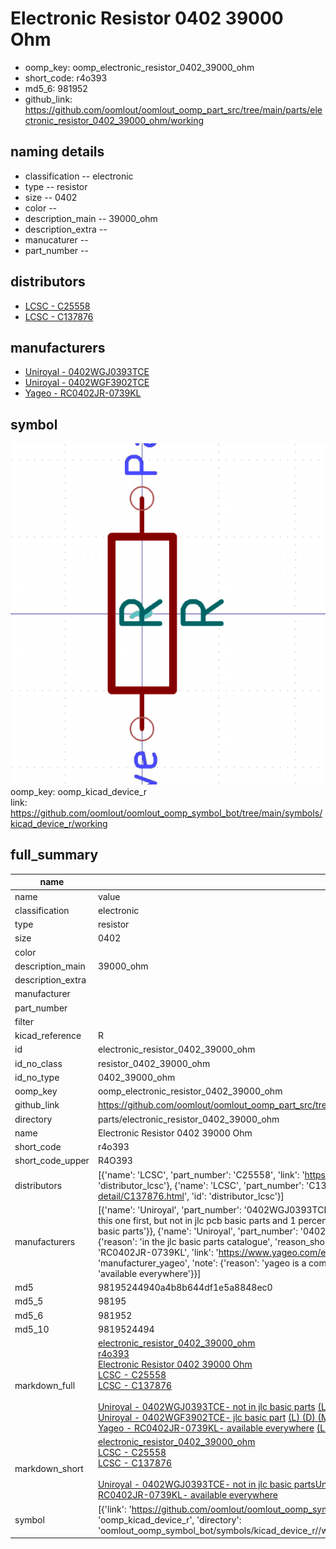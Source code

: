 # Electronic Resistor 0402 39000 Ohm

  
* oomp_key: oomp_electronic_resistor_0402_39000_ohm 
* short_code: r4o393
* md5_6: 981952  
* github_link: https://github.com/oomlout/oomlout_oomp_part_src/tree/main/parts/electronic_resistor_0402_39000_ohm/working  
## naming details
* classification -- electronic
* type -- resistor
* size -- 0402
* color -- 
* description_main -- 39000_ohm
* description_extra -- 
* manucaturer -- 
* part_number -- 

## distributors
* [LCSC - C25558](https://lcsc.com/product-detail/C25558.html)  
* [LCSC - C137876](https://lcsc.com/product-detail/C137876.html)  

## manufacturers
* [Uniroyal - 0402WGJ0393TCE]()  
* [Uniroyal - 0402WGF3902TCE]()  
* [Yageo - RC0402JR-0739KL](https://www.yageo.com/en/Chart/Download/pdf/RC0402JR-0739KL)  

## symbol

![](symbol/0/working/working_600.png)  
oomp_key: oomp_kicad_device_r  
link: https://github.com/oomlout/oomlout_oomp_symbol_bot/tree/main/symbols/kicad_device_r/working  


## full_summary
| name | value | 
| --- | --- | 
| name | value | 
| classification | electronic | 
| type | resistor | 
| size | 0402 | 
| color |  | 
| description_main | 39000_ohm | 
| description_extra |  | 
| manufacturer |  | 
| part_number |  | 
| filter |  | 
| kicad_reference | R | 
| id | electronic_resistor_0402_39000_ohm | 
| id_no_class | resistor_0402_39000_ohm | 
| id_no_type | 0402_39000_ohm | 
| oomp_key | oomp_electronic_resistor_0402_39000_ohm | 
| github_link | https://github.com/oomlout/oomlout_oomp_part_src/tree/main/parts/electronic_resistor_0402_39000_ohm/working | 
| directory | parts/electronic_resistor_0402_39000_ohm | 
| name | Electronic Resistor 0402 39000 Ohm | 
| short_code | r4o393 | 
| short_code_upper | R4O393 | 
| distributors | [{'name': 'LCSC', 'part_number': 'C25558', 'link': 'https://lcsc.com/product-detail/C25558.html', 'id': 'distributor_lcsc'}, {'name': 'LCSC', 'part_number': 'C137876', 'link': 'https://lcsc.com/product-detail/C137876.html', 'id': 'distributor_lcsc'}] | 
| manufacturers | [{'name': 'Uniroyal', 'part_number': '0402WGJ0393TCE', 'link': '', 'id': 'manufacturer_uniroyal', 'note': {'reason': 'did this one first, but not in jlc pcb basic parts and 1 percent are and they are the same price', 'reason_short': 'not in jlc basic parts'}}, {'name': 'Uniroyal', 'part_number': '0402WGF3902TCE', 'link': '', 'id': 'manufacturer_uniroyal', 'note': {'reason': 'in the jlc basic parts catalogue', 'reason_short': 'jlc basic part'}}, {'name': 'Yageo', 'part_number': 'RC0402JR-0739KL', 'link': 'https://www.yageo.com/en/Chart/Download/pdf/RC0402JR-0739KL', 'id': 'manufacturer_yageo', 'note': {'reason': 'yageo is a commonly cross referenced part number', 'reason_short': 'available everywhere'}}] | 
| md5 | 98195244940a4b8b644df1e5a8848ec0 | 
| md5_5 | 98195 | 
| md5_6 | 981952 | 
| md5_10 | 9819524494 | 
| markdown_full | [electronic_resistor_0402_39000_ohm](https://github.com/oomlout/oomlout_oomp_part_src/tree/main/parts/electronic_resistor_0402_39000_ohm/working)<br>[r4o393](https://github.com/oomlout/oomlout_oomp_part_src/tree/main/parts/electronic_resistor_0402_39000_ohm/working)<br>[Electronic Resistor 0402 39000 Ohm](https://github.com/oomlout/oomlout_oomp_part_src/tree/main/parts/electronic_resistor_0402_39000_ohm/working)<br>[LCSC - C25558<br>](https://lcsc.com/product-detail/C25558.html)[LCSC - C137876<br>](https://lcsc.com/product-detail/C137876.html)<br>[Uniroyal - 0402WGJ0393TCE- not in jlc basic parts]() [(L)  ](https://www.lcsc.com/search?q=0402WGJ0393TCE)[(D)  ](https://www.digikey.com/en/products?keywords=0402WGJ0393TCE)[(M)  ](https://www.mouser.com/Search/Refine?Keyword=0402WGJ0393TCE)[(N)  ](https://www.newark.com/search?st=0402WGJ0393TCE)[(SZ)  ](https://so.szlcsc.com/global.html?k=0402WGJ0393TCE)<br>[Uniroyal - 0402WGF3902TCE- jlc basic part]() [(L)  ](https://www.lcsc.com/search?q=0402WGF3902TCE)[(D)  ](https://www.digikey.com/en/products?keywords=0402WGF3902TCE)[(M)  ](https://www.mouser.com/Search/Refine?Keyword=0402WGF3902TCE)[(N)  ](https://www.newark.com/search?st=0402WGF3902TCE)[(SZ)  ](https://so.szlcsc.com/global.html?k=0402WGF3902TCE)<br>[Yageo - RC0402JR-0739KL- available everywhere](https://www.yageo.com/en/Chart/Download/pdf/RC0402JR-0739KL) [(L)  ](https://www.lcsc.com/search?q=RC0402JR-0739KL)[(D)  ](https://www.digikey.com/en/products?keywords=RC0402JR-0739KL)[(M)  ](https://www.mouser.com/Search/Refine?Keyword=RC0402JR-0739KL)[(N)  ](https://www.newark.com/search?st=RC0402JR-0739KL)[(SZ)  ](https://so.szlcsc.com/global.html?k=RC0402JR-0739KL)<br> | 
| markdown_short | [electronic_resistor_0402_39000_ohm](https://github.com/oomlout/oomlout_oomp_part_src/tree/main/parts/electronic_resistor_0402_39000_ohm/working)<br>[LCSC - C25558<br>](https://lcsc.com/product-detail/C25558.html)[LCSC - C137876<br>](https://lcsc.com/product-detail/C137876.html)<br>[Uniroyal - 0402WGJ0393TCE- not in jlc basic parts]()[Uniroyal - 0402WGF3902TCE- jlc basic part]()[Yageo - RC0402JR-0739KL- available everywhere](https://www.yageo.com/en/Chart/Download/pdf/RC0402JR-0739KL) | 
| symbol | [{'link': 'https://github.com/oomlout/oomlout_oomp_symbol_bot/tree/main/symbols/kicad_device_r', 'oomp_key': 'oomp_kicad_device_r', 'directory': 'oomlout_oomp_symbol_bot/symbols/kicad_device_r//working/working.kicad_sym'}] | 
